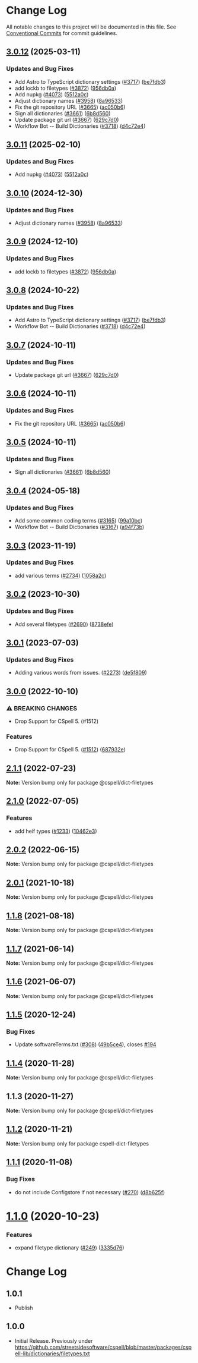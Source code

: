 # Change Log

All notable changes to this project will be documented in this file.
See [Conventional Commits](https://conventionalcommits.org) for commit guidelines.

## [3.0.12](https://github.com/ThomasNieto/cspell-dicts/compare/@cspell/dict-filetypes@3.0.11...@cspell/dict-filetypes@3.0.12) (2025-03-11)


### Updates and Bug Fixes

* Add Astro to TypeScript dictionary settings ([#3717](https://github.com/ThomasNieto/cspell-dicts/issues/3717)) ([be7fdb3](https://github.com/ThomasNieto/cspell-dicts/commit/be7fdb31f9e65f76b5410d353e24ac775631cf8a))
* add lockb to filetypes ([#3872](https://github.com/ThomasNieto/cspell-dicts/issues/3872)) ([956db0a](https://github.com/ThomasNieto/cspell-dicts/commit/956db0a33f7a0f23a87b34451fe7cfb44c5e68dc))
* Add nupkg ([#4073](https://github.com/ThomasNieto/cspell-dicts/issues/4073)) ([5512a0c](https://github.com/ThomasNieto/cspell-dicts/commit/5512a0c15933dfaab52c33deca7ddb6e5cebf904))
* Adjust dictionary names ([#3958](https://github.com/ThomasNieto/cspell-dicts/issues/3958)) ([8a96533](https://github.com/ThomasNieto/cspell-dicts/commit/8a96533bec21280103740868b81559437c413501))
* Fix the git repository URL ([#3665](https://github.com/ThomasNieto/cspell-dicts/issues/3665)) ([ac050b6](https://github.com/ThomasNieto/cspell-dicts/commit/ac050b697d57820109995e92fac5ccc32ced1723))
* Sign all dictionaries ([#3661](https://github.com/ThomasNieto/cspell-dicts/issues/3661)) ([6b8d560](https://github.com/ThomasNieto/cspell-dicts/commit/6b8d560cf51a593458ce42bca415859f872cfc97))
* Update package git url ([#3667](https://github.com/ThomasNieto/cspell-dicts/issues/3667)) ([629c7d0](https://github.com/ThomasNieto/cspell-dicts/commit/629c7d0a5e1bacad1d3874b1f8372edc3494ef97))
* Workflow Bot -- Build Dictionaries ([#3718](https://github.com/ThomasNieto/cspell-dicts/issues/3718)) ([d4c72e4](https://github.com/ThomasNieto/cspell-dicts/commit/d4c72e49743a15fb7babc80142ef0817d2d7b394))

## [3.0.11](https://github.com/streetsidesoftware/cspell-dicts/compare/@cspell/dict-filetypes@3.0.10...@cspell/dict-filetypes@3.0.11) (2025-02-10)


### Updates and Bug Fixes

* Add nupkg ([#4073](https://github.com/streetsidesoftware/cspell-dicts/issues/4073)) ([5512a0c](https://github.com/streetsidesoftware/cspell-dicts/commit/5512a0c15933dfaab52c33deca7ddb6e5cebf904))

## [3.0.10](https://github.com/streetsidesoftware/cspell-dicts/compare/@cspell/dict-filetypes@3.0.9...@cspell/dict-filetypes@3.0.10) (2024-12-30)


### Updates and Bug Fixes

* Adjust dictionary names ([#3958](https://github.com/streetsidesoftware/cspell-dicts/issues/3958)) ([8a96533](https://github.com/streetsidesoftware/cspell-dicts/commit/8a96533bec21280103740868b81559437c413501))

## [3.0.9](https://github.com/streetsidesoftware/cspell-dicts/compare/@cspell/dict-filetypes@3.0.8...@cspell/dict-filetypes@3.0.9) (2024-12-10)


### Updates and Bug Fixes

* add lockb to filetypes ([#3872](https://github.com/streetsidesoftware/cspell-dicts/issues/3872)) ([956db0a](https://github.com/streetsidesoftware/cspell-dicts/commit/956db0a33f7a0f23a87b34451fe7cfb44c5e68dc))

## [3.0.8](https://github.com/streetsidesoftware/cspell-dicts/compare/@cspell/dict-filetypes@3.0.7...@cspell/dict-filetypes@3.0.8) (2024-10-22)


### Updates and Bug Fixes

* Add Astro to TypeScript dictionary settings ([#3717](https://github.com/streetsidesoftware/cspell-dicts/issues/3717)) ([be7fdb3](https://github.com/streetsidesoftware/cspell-dicts/commit/be7fdb31f9e65f76b5410d353e24ac775631cf8a))
* Workflow Bot -- Build Dictionaries ([#3718](https://github.com/streetsidesoftware/cspell-dicts/issues/3718)) ([d4c72e4](https://github.com/streetsidesoftware/cspell-dicts/commit/d4c72e49743a15fb7babc80142ef0817d2d7b394))

## [3.0.7](https://github.com/streetsidesoftware/cspell-dicts/compare/@cspell/dict-filetypes@3.0.6...@cspell/dict-filetypes@3.0.7) (2024-10-11)


### Updates and Bug Fixes

* Update package git url ([#3667](https://github.com/streetsidesoftware/cspell-dicts/issues/3667)) ([629c7d0](https://github.com/streetsidesoftware/cspell-dicts/commit/629c7d0a5e1bacad1d3874b1f8372edc3494ef97))

## [3.0.6](https://github.com/streetsidesoftware/cspell-dicts/compare/@cspell/dict-filetypes@3.0.5...@cspell/dict-filetypes@3.0.6) (2024-10-11)


### Updates and Bug Fixes

* Fix the git repository URL ([#3665](https://github.com/streetsidesoftware/cspell-dicts/issues/3665)) ([ac050b6](https://github.com/streetsidesoftware/cspell-dicts/commit/ac050b697d57820109995e92fac5ccc32ced1723))

## [3.0.5](https://github.com/streetsidesoftware/cspell-dicts/compare/@cspell/dict-filetypes@3.0.4...@cspell/dict-filetypes@3.0.5) (2024-10-11)


### Updates and Bug Fixes

* Sign all dictionaries ([#3661](https://github.com/streetsidesoftware/cspell-dicts/issues/3661)) ([6b8d560](https://github.com/streetsidesoftware/cspell-dicts/commit/6b8d560cf51a593458ce42bca415859f872cfc97))

## [3.0.4](https://github.com/streetsidesoftware/cspell-dicts/compare/@cspell/dict-filetypes@3.0.3...@cspell/dict-filetypes@3.0.4) (2024-05-18)


### Updates and Bug Fixes

* Add some common coding terms ([#3165](https://github.com/streetsidesoftware/cspell-dicts/issues/3165)) ([99a10bc](https://github.com/streetsidesoftware/cspell-dicts/commit/99a10bc436b1b1b6e1922b8a152aff33a6f09ada))
* Workflow Bot -- Build Dictionaries ([#3167](https://github.com/streetsidesoftware/cspell-dicts/issues/3167)) ([a94f73b](https://github.com/streetsidesoftware/cspell-dicts/commit/a94f73b4ff267e143d97208cf1c93b2b772bea51))

## [3.0.3](https://github.com/streetsidesoftware/cspell-dicts/compare/@cspell/dict-filetypes@3.0.2...@cspell/dict-filetypes@3.0.3) (2023-11-19)


### Updates and Bug Fixes

* add various terms ([#2734](https://github.com/streetsidesoftware/cspell-dicts/issues/2734)) ([1058a2c](https://github.com/streetsidesoftware/cspell-dicts/commit/1058a2c5a53bd9aa72958943062d4d454678c2f5))

## [3.0.2](https://github.com/streetsidesoftware/cspell-dicts/compare/@cspell/dict-filetypes@3.0.1...@cspell/dict-filetypes@3.0.2) (2023-10-30)


### Updates and Bug Fixes

* Add several filetypes ([#2690](https://github.com/streetsidesoftware/cspell-dicts/issues/2690)) ([8738efe](https://github.com/streetsidesoftware/cspell-dicts/commit/8738efe8dd82ce13ac43ce00fb64562d1cb44457))

## [3.0.1](https://github.com/streetsidesoftware/cspell-dicts/compare/@cspell/dict-filetypes@3.0.0...@cspell/dict-filetypes@3.0.1) (2023-07-03)


### Updates and Bug Fixes

* Adding various words from issues. ([#2273](https://github.com/streetsidesoftware/cspell-dicts/issues/2273)) ([de5f809](https://github.com/streetsidesoftware/cspell-dicts/commit/de5f8098d1dad66ac7d90da205f53aaad531024f))

## [3.0.0](https://github.com/streetsidesoftware/cspell-dicts/compare/@cspell/dict-filetypes@2.1.1...@cspell/dict-filetypes@3.0.0) (2022-10-10)


### ⚠ BREAKING CHANGES

* Drop Support for CSpell 5. (#1512)

### Features

* Drop Support for CSpell 5. ([#1512](https://github.com/streetsidesoftware/cspell-dicts/issues/1512)) ([687932e](https://github.com/streetsidesoftware/cspell-dicts/commit/687932e187e4bce87d7904e3a2e53dd6de6ac372))

## [2.1.1](https://github.com/streetsidesoftware/cspell-dicts/compare/@cspell/dict-filetypes@2.1.0...@cspell/dict-filetypes@2.1.1) (2022-07-23)

**Note:** Version bump only for package @cspell/dict-filetypes





## [2.1.0](https://github.com/streetsidesoftware/cspell-dicts/compare/@cspell/dict-filetypes@2.0.2...@cspell/dict-filetypes@2.1.0) (2022-07-05)


### Features

* add heif types ([#1233](https://github.com/streetsidesoftware/cspell-dicts/issues/1233)) ([10462e3](https://github.com/streetsidesoftware/cspell-dicts/commit/10462e313d34da294020671213c4307e68bc2eb4))



## [2.0.2](https://github.com/streetsidesoftware/cspell-dicts/compare/@cspell/dict-filetypes@2.0.1...@cspell/dict-filetypes@2.0.2) (2022-06-15)

**Note:** Version bump only for package @cspell/dict-filetypes





## [2.0.1](https://github.com/streetsidesoftware/cspell-dicts/compare/@cspell/dict-filetypes@1.1.8...@cspell/dict-filetypes@2.0.1) (2021-10-18)

**Note:** Version bump only for package @cspell/dict-filetypes





## [1.1.8](https://github.com/streetsidesoftware/cspell-dicts/compare/@cspell/dict-filetypes@1.1.7...@cspell/dict-filetypes@1.1.8) (2021-08-18)

**Note:** Version bump only for package @cspell/dict-filetypes





## [1.1.7](https://github.com/streetsidesoftware/cspell-dicts/compare/@cspell/dict-filetypes@1.1.6...@cspell/dict-filetypes@1.1.7) (2021-06-14)

**Note:** Version bump only for package @cspell/dict-filetypes





## [1.1.6](https://github.com/streetsidesoftware/cspell-dicts/compare/@cspell/dict-filetypes@1.1.5...@cspell/dict-filetypes@1.1.6) (2021-06-07)

**Note:** Version bump only for package @cspell/dict-filetypes





## [1.1.5](https://github.com/streetsidesoftware/cspell-dicts/compare/@cspell/dict-filetypes@1.1.4...@cspell/dict-filetypes@1.1.5) (2020-12-24)


### Bug Fixes

* Update softwareTerms.txt ([#308](https://github.com/streetsidesoftware/cspell-dicts/issues/308)) ([49b5ce4](https://github.com/streetsidesoftware/cspell-dicts/commit/49b5ce4a2436f3c99969d6425128d55f84c8a7fc)), closes [#194](https://github.com/streetsidesoftware/cspell-dicts/issues/194)





## [1.1.4](https://github.com/streetsidesoftware/cspell-dicts/compare/@cspell/dict-filetypes@1.1.3...@cspell/dict-filetypes@1.1.4) (2020-11-28)

**Note:** Version bump only for package @cspell/dict-filetypes





## 1.1.3 (2020-11-27)

**Note:** Version bump only for package @cspell/dict-filetypes





## [1.1.2](https://github.com/streetsidesoftware/cspell-dicts/compare/cspell-dict-filetypes@1.1.1...cspell-dict-filetypes@1.1.2) (2020-11-21)

**Note:** Version bump only for package cspell-dict-filetypes

## [1.1.1](https://github.com/streetsidesoftware/cspell-dicts/compare/cspell-dict-filetypes@1.1.0...cspell-dict-filetypes@1.1.1) (2020-11-08)

### Bug Fixes

- do not include Configstore if not necessary ([#270](https://github.com/streetsidesoftware/cspell-dicts/issues/270)) ([d8b625f](https://github.com/streetsidesoftware/cspell-dicts/commit/d8b625f2f42d5cc6c4a9390216ac1e5037886e44))

# [1.1.0](https://github.com/streetsidesoftware/cspell-dicts/compare/cspell-dict-filetypes@1.0.4...cspell-dict-filetypes@1.1.0) (2020-10-23)

### Features

- expand filetype dictionary ([#249](https://github.com/streetsidesoftware/cspell-dicts/issues/249)) ([3335d76](https://github.com/streetsidesoftware/cspell-dicts/commit/3335d76f43b64c24b8bf81cff769b9067d27297a))

# Change Log

## 1.0.1

- Publish

## 1.0.0

- Initial Release. Previously under https://github.com/streetsidesoftware/cspell/blob/master/packages/cspell-lib/dictionaries/filetypes.txt
